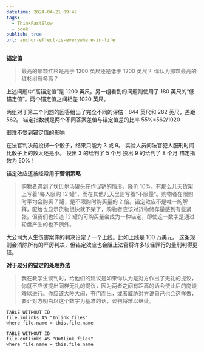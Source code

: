 ```yaml
---
datetime: 2024-04-21 09:47
tags:
  - ThinkFastSlow
  - book
publish: true
url: anchor-effect-is-everywhere-in-life
---
```

**锚定值**
> 最高的那颗红杉是高于 1200 英尺还是低于 1200 英尺？
> 你认为那颗最高的红杉树有多高？

上述问题中“高锚定值”是 1200 英尺。另一组看到的问题则使用了 180 英尺的“低锚定值”。两个锚定值之间相差 1020 英尺。

两组对于第二个问题的回答给出了完全不同的评估：844 英尺和 282 英尺，差距 562。
锚定指数就是两个不同答案差值与锚定值差的比率
55%=562/1020


很难不受到锚定值的影响

在法官判决前投掷一个骰子，结果只能为 3 或 9。
实验人员问法官犯人服刑时间比骰子上的数大还是小。
投出 3 的给判了 5 个月
投出 9 的给判了 8 个月
锚定指数为 50%！

锚定效应还被经常用于**营销策略**
> 购物者遇到了坎贝尔汤罐头在作促销的情形，降价 10%。有那么几天货架上写着“每人限购 12 罐”，而在其他几天里则写着“不限量”。购物者在限购时平均会购买 7 罐，是不限购时购买量的 2 倍。锚定效应不是唯一的解释，配给也显示货物很快就下架了，购物者应该对货物储存量感到有些紧张。但我们也知道 12 罐的可购买量会成为一种锚定，即使这一数字是通过轮盘产生的也不例外。

大公司为人生伤害案件的判决设定了一个上线。比如上线是 100 万美元。
这条规则会消除所有的严厉判决，但锚定效应也会阻止法官将许多较轻罪行的量刑判得更轻。


**对于过分的锚定的处理办法**
> 我在教学生谈判时，给他们的建议是如果你认为是对方作出了无礼的提议，你就不应该提出同样无礼的提议，因为两者之间有距离的话会使此后的商谈难以进行。你应该大吵大闹，夺门而出，或者威胁对方说自己也会这样做，要让对方明白以这个数字为基准的话，谈判将难以继续。

```dataview
TABLE WITHOUT ID
file.inlinks AS "Inlink files"
where file.name = this.file.name
```
```dataview
TABLE WITHOUT ID
file.outlinks AS "Outlink files"
where file.name = this.file.name
```